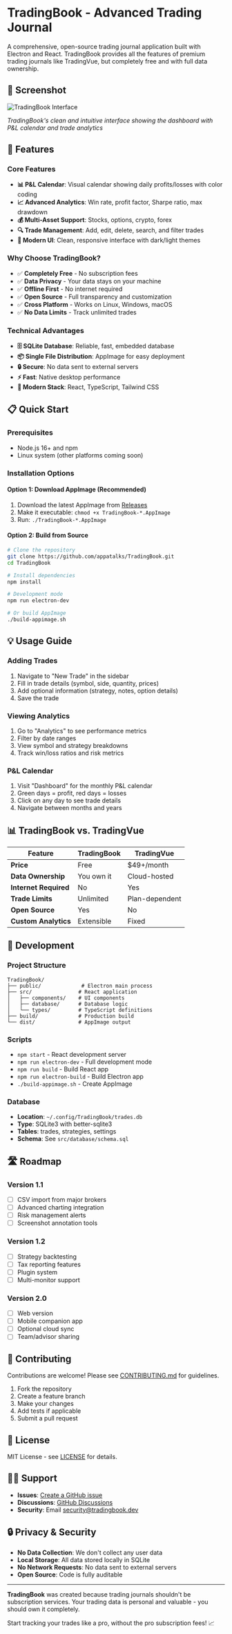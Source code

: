 # TradingBook - Advanced Trading Journal

A comprehensive, open-source trading journal application built with Electron and React. TradingBook provides all the features of premium trading journals like TradingVue, but completely free and with full data ownership.

## 📸 Screenshot

![TradingBook Interface](https://raw.githubusercontent.com/appatalks/TradingBook/main/assets/tradingbook-screenshot.png)

*TradingBook's clean and intuitive interface showing the dashboard with P&L calendar and trade analytics*

## 🚀 Features

### Core Features
- **📊 P&L Calendar**: Visual calendar showing daily profits/losses with color coding
- **📈 Advanced Analytics**: Win rate, profit factor, Sharpe ratio, max drawdown
- **💰 Multi-Asset Support**: Stocks, options, crypto, forex
- **🔍 Trade Management**: Add, edit, delete, search, and filter trades
- **📱 Modern UI**: Clean, responsive interface with dark/light themes

### Why Choose TradingBook?
- ✅ **Completely Free** - No subscription fees
- ✅ **Data Privacy** - Your data stays on your machine
- ✅ **Offline First** - No internet required
- ✅ **Open Source** - Full transparency and customization
- ✅ **Cross Platform** - Works on Linux, Windows, macOS
- ✅ **No Data Limits** - Track unlimited trades

### Technical Advantages
- **🗄️ SQLite Database**: Reliable, fast, embedded database
- **📦 Single File Distribution**: AppImage for easy deployment
- **🔒 Secure**: No data sent to external servers
- **⚡ Fast**: Native desktop performance
- **🎨 Modern Stack**: React, TypeScript, Tailwind CSS

## 📋 Quick Start

### Prerequisites
- Node.js 16+ and npm
- Linux system (other platforms coming soon)

### Installation Options

#### Option 1: Download AppImage (Recommended)
1. Download the latest AppImage from [Releases](https://github.com/appatalks/TradingBook/releases)
2. Make it executable: `chmod +x TradingBook-*.AppImage`
3. Run: `./TradingBook-*.AppImage`

#### Option 2: Build from Source
```bash
# Clone the repository
git clone https://github.com/appatalks/TradingBook.git
cd TradingBook

# Install dependencies
npm install

# Development mode
npm run electron-dev

# Or build AppImage
./build-appimage.sh
```

## 💡 Usage Guide

### Adding Trades
1. Navigate to "New Trade" in the sidebar
2. Fill in trade details (symbol, side, quantity, prices)
3. Add optional information (strategy, notes, option details)
4. Save the trade

### Viewing Analytics
1. Go to "Analytics" to see performance metrics
2. Filter by date ranges
3. View symbol and strategy breakdowns
4. Track win/loss ratios and risk metrics

### P&L Calendar
1. Visit "Dashboard" for the monthly P&L calendar
2. Green days = profit, red days = losses
3. Click on any day to see trade details
4. Navigate between months and years

## 📊 TradingBook vs. TradingVue

| Feature | TradingBook | TradingVue |
|---------|------------|------------|
| **Price** | Free | $49+/month |
| **Data Ownership** | You own it | Cloud-hosted |
| **Internet Required** | No | Yes |
| **Trade Limits** | Unlimited | Plan-dependent |
| **Open Source** | Yes | No |
| **Custom Analytics** | Extensible | Fixed |

## 🔧 Development

### Project Structure
```
TradingBook/
├── public/             # Electron main process
├── src/               # React application
│   ├── components/    # UI components
│   ├── database/      # Database logic
│   └── types/         # TypeScript definitions
├── build/             # Production build
└── dist/              # AppImage output
```

### Scripts
- `npm start` - React development server
- `npm run electron-dev` - Full development mode
- `npm run build` - Build React app
- `npm run electron-build` - Build Electron app
- `./build-appimage.sh` - Create AppImage

### Database
- **Location**: `~/.config/TradingBook/trades.db`
- **Type**: SQLite3 with better-sqlite3
- **Tables**: trades, strategies, settings
- **Schema**: See `src/database/schema.sql`

## 🛣️ Roadmap

### Version 1.1
- [ ] CSV import from major brokers
- [ ] Advanced charting integration
- [ ] Risk management alerts
- [ ] Screenshot annotation tools

### Version 1.2
- [ ] Strategy backtesting
- [ ] Tax reporting features
- [ ] Plugin system
- [ ] Multi-monitor support

### Version 2.0
- [ ] Web version
- [ ] Mobile companion app
- [ ] Optional cloud sync
- [ ] Team/advisor sharing

## 🤝 Contributing

Contributions are welcome! Please see [CONTRIBUTING.md](CONTRIBUTING.md) for guidelines.

1. Fork the repository
2. Create a feature branch
3. Make your changes
4. Add tests if applicable
5. Submit a pull request

## 📄 License

MIT License - see [LICENSE](LICENSE) for details.

## 🙋‍♀️ Support

- **Issues**: [Create a GitHub issue](https://github.com/appatalks/TradingBook/issues)
- **Discussions**: [GitHub Discussions](https://github.com/appatalks/TradingBook/discussions)
- **Security**: Email security@tradingbook.dev

## 🔒 Privacy & Security

- **No Data Collection**: We don't collect any user data
- **Local Storage**: All data stored locally in SQLite
- **No Network Requests**: No data sent to external servers
- **Open Source**: Code is fully auditable

---

**TradingBook** was created because trading journals shouldn't be subscription services. Your trading data is personal and valuable - you should own it completely.

Start tracking your trades like a pro, without the pro subscription fees! 📈
